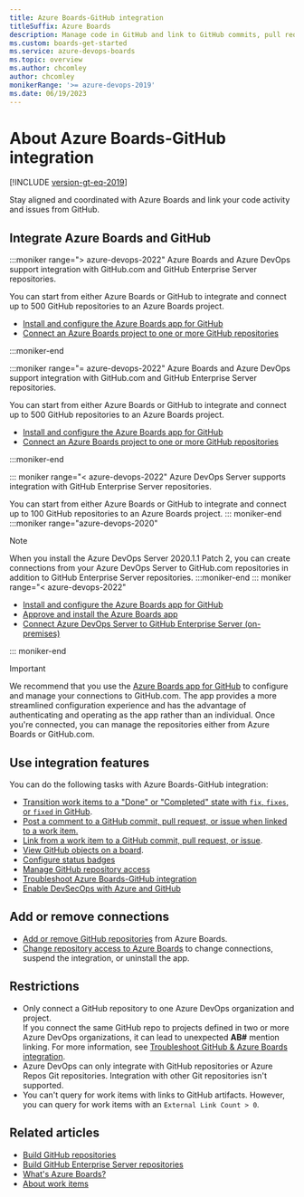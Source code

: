 ```yaml
---
title: Azure Boards-GitHub integration 
titleSuffix: Azure Boards
description: Manage code in GitHub and link to GitHub commits, pull requests, and issues in Azure Boards
ms.custom: boards-get-started 
ms.service: azure-devops-boards
ms.topic: overview
ms.author: chcomley
author: chcomley
monikerRange: '>= azure-devops-2019'
ms.date: 06/19/2023
---
```



# About Azure Boards-GitHub integration 

[!INCLUDE [version-gt-eq-2019](../../includes/version-gt-eq-2019.md)]

Stay aligned and coordinated with Azure Boards and link your code activity and issues from GitHub. 

## Integrate Azure Boards and GitHub

:::moniker range="> azure-devops-2022"
Azure Boards and Azure DevOps support integration with GitHub.com and GitHub Enterprise Server repositories.

You can start from either Azure Boards or GitHub to integrate and connect up to 500 GitHub repositories to an Azure Boards project. 

- [Install and configure the Azure Boards app for GitHub](install-github-app.md)
- [Connect an Azure Boards project to one or more GitHub repositories](connect-to-github.md)

:::moniker-end

:::moniker range="= azure-devops-2022"
Azure Boards and Azure DevOps support integration with GitHub.com and GitHub Enterprise Server repositories.

You can start from either Azure Boards or GitHub to integrate and connect up to 500 GitHub repositories to an Azure Boards project. 

- [Install and configure the Azure Boards app for GitHub](install-github-app.md)
- [Connect an Azure Boards project to one or more GitHub repositories](connect-to-github.md)

:::moniker-end

::: moniker range="< azure-devops-2022"
Azure DevOps Server supports integration with GitHub Enterprise Server repositories. 

You can start from either Azure Boards or GitHub to integrate and connect up to 100 GitHub repositories to an Azure Boards project. 
::: moniker-end
:::moniker range="azure-devops-2020"
> [!NOTE]   
> When you install the Azure DevOps Server 2020.1.1 Patch 2, you can create connections from your Azure DevOps Server to GitHub.com repositories in addition to GitHub Enterprise Server repositories.
:::moniker-end
::: moniker range="< azure-devops-2022"
- [Install and configure the Azure Boards app for GitHub](install-github-app.md)</br>   
- [Approve and install the Azure Boards app](connect-to-github.md)
- [Connect Azure DevOps Server to GitHub Enterprise Server (on-premises)](connect-on-premises-to-github.md)

::: moniker-end

> [!IMPORTANT]   
> We recommend that you use the [Azure Boards app for GitHub](install-github-app.md) to configure and manage your connections to GitHub.com. The app provides a more streamlined configuration experience and has the advantage of authenticating and operating as the app rather than an individual. Once you're connected, you can manage the repositories either from Azure Boards or GitHub.com.

## Use integration features

You can do the following tasks with Azure Boards-GitHub integration:

- [Transition work items to a "Done" or "Completed" state with `fix`, `fixes`, or `fixed` in GitHub](link-to-from-github.md#use-ab-to-link-from-github-to-azure-boards-work-items). 
- [Post a comment to a GitHub commit, pull request, or issue when linked to a work item.](https://docs.github.com/en/get-started/quickstart/communicating-on-github) 
- [Link from a work item to a GitHub commit, pull request, or issue](link-to-from-github.md#add-link-from-a-work-item-to-a-github-commit-pull-request-or-issue).
- [View GitHub objects on a board](link-to-from-github.md#view-github-objects-on-board). 
- [Configure status badges](configure-status-badges.md)
- [Manage GitHub repository access](install-github-app.md#change-repository-access)
- [Troubleshoot Azure Boards-GitHub integration](connect-to-github.md#resolve-connection-issues)
- [Enable DevSecOps with Azure and GitHub](/devops/devsecops/enable-devsecops-azure-github?branch=main)

## Add or remove connections 
 
- [Add or remove GitHub repositories](install-github-app.md#add-or-remove-repositories-or-remove-a-connection-from-azure-boards) from Azure Boards.  
- [Change repository access to Azure Boards](install-github-app.md#change-repository-access) to change connections, suspend the integration, or uninstall the app.  

## Restrictions 

- Only connect a GitHub repository to one Azure DevOps organization and project.  
If you connect the same GitHub repo to projects defined in two or more Azure DevOps organizations, it can lead to unexpected **AB#** mention linking. For more information, see [Troubleshoot GitHub & Azure Boards integration](connect-to-github.md#resolve-connection-issues). 
- Azure DevOps can only integrate with GitHub repositories or Azure Repos Git repositories. Integration with other Git repositories isn't supported.
- You can't query for work items with links to GitHub artifacts. However, you can query for work items with an `External Link Count > 0`.
  
## Related articles

- [Build GitHub repositories](../../pipelines/repos/github.md) 
- [Build GitHub Enterprise Server repositories](../../pipelines/repos/github-enterprise.md)
- [What's Azure Boards?](../../boards/get-started/what-is-azure-boards.md)
- [About work items](../work-items/about-work-items.md)

